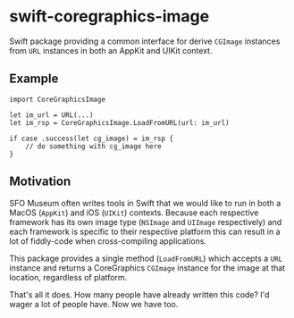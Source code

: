 # swift-coregraphics-image

Swift package providing a common interface for derive `CGImage` instances from `URL` instances in both an AppKit and UIKit context.

## Example

```
import CoreGraphicsImage

let im_url = URL(...)
let im_rsp = CoreGraphicsImage.LoadFromURL(url: im_url)
     
if case .success(let cg_image) = im_rsp {
    // do something with cg_image here
}
```

## Motivation

SFO Museum often writes tools in Swift that we would like to run in both a MacOS (`AppKit`) and iOS (`UIKit`) contexts. Because each respective framework has its own image type (`NSImage` and `UIImage` respectively) and each framework is specific to their respective platform this can result in a lot of fiddly-code when cross-compiling applications.

This package provides a single method (`LoadFromURL`) which accepts a `URL` instance and returns a CoreGraphics `CGImage` instance for the image at that location, regardless of platform.

That's all it does. How many people have already written this code? I'd wager a lot of people have. Now we have too.
